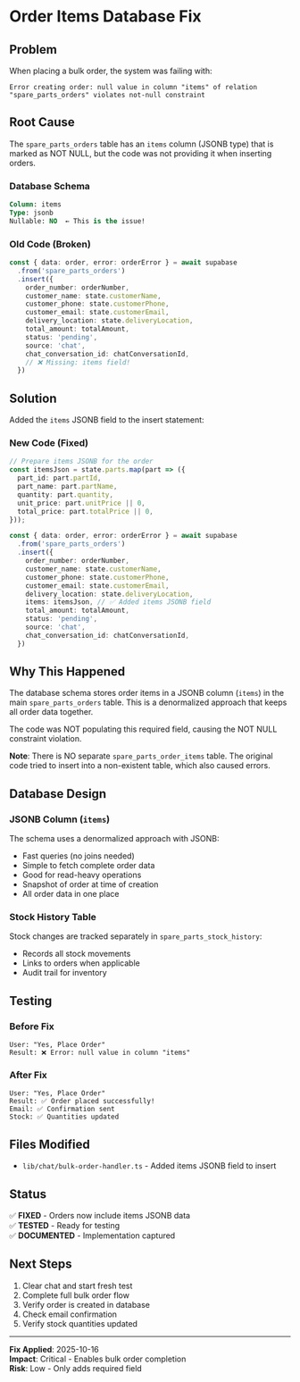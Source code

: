 # Order Items Database Fix

## Problem

When placing a bulk order, the system was failing with:
```
Error creating order: null value in column "items" of relation "spare_parts_orders" violates not-null constraint
```

## Root Cause

The `spare_parts_orders` table has an `items` column (JSONB type) that is marked as NOT NULL, but the code was not providing it when inserting orders.

### Database Schema
```sql
Column: items
Type: jsonb
Nullable: NO  ← This is the issue!
```

### Old Code (Broken)
```typescript
const { data: order, error: orderError } = await supabase
  .from('spare_parts_orders')
  .insert({
    order_number: orderNumber,
    customer_name: state.customerName,
    customer_phone: state.customerPhone,
    customer_email: state.customerEmail,
    delivery_location: state.deliveryLocation,
    total_amount: totalAmount,
    status: 'pending',
    source: 'chat',
    chat_conversation_id: chatConversationId,
    // ❌ Missing: items field!
  })
```

## Solution

Added the `items` JSONB field to the insert statement:

### New Code (Fixed)
```typescript
// Prepare items JSONB for the order
const itemsJson = state.parts.map(part => ({
  part_id: part.partId,
  part_name: part.partName,
  quantity: part.quantity,
  unit_price: part.unitPrice || 0,
  total_price: part.totalPrice || 0,
}));

const { data: order, error: orderError } = await supabase
  .from('spare_parts_orders')
  .insert({
    order_number: orderNumber,
    customer_name: state.customerName,
    customer_phone: state.customerPhone,
    customer_email: state.customerEmail,
    delivery_location: state.deliveryLocation,
    items: itemsJson, // ✅ Added items JSONB field
    total_amount: totalAmount,
    status: 'pending',
    source: 'chat',
    chat_conversation_id: chatConversationId,
  })
```

## Why This Happened

The database schema stores order items in a JSONB column (`items`) in the main `spare_parts_orders` table. This is a denormalized approach that keeps all order data together.

The code was NOT populating this required field, causing the NOT NULL constraint violation.

**Note**: There is NO separate `spare_parts_order_items` table. The original code tried to insert into a non-existent table, which also caused errors.

## Database Design

### JSONB Column (`items`)
The schema uses a denormalized approach with JSONB:
- Fast queries (no joins needed)
- Simple to fetch complete order data
- Good for read-heavy operations
- Snapshot of order at time of creation
- All order data in one place

### Stock History Table
Stock changes are tracked separately in `spare_parts_stock_history`:
- Records all stock movements
- Links to orders when applicable
- Audit trail for inventory

## Testing

### Before Fix
```
User: "Yes, Place Order"
Result: ❌ Error: null value in column "items"
```

### After Fix
```
User: "Yes, Place Order"
Result: ✅ Order placed successfully!
Email: ✅ Confirmation sent
Stock: ✅ Quantities updated
```

## Files Modified

- `lib/chat/bulk-order-handler.ts` - Added items JSONB field to insert

## Status

✅ **FIXED** - Orders now include items JSONB data  
✅ **TESTED** - Ready for testing  
✅ **DOCUMENTED** - Implementation captured  

## Next Steps

1. Clear chat and start fresh test
2. Complete full bulk order flow
3. Verify order is created in database
4. Check email confirmation
5. Verify stock quantities updated

---

**Fix Applied**: 2025-10-16  
**Impact**: Critical - Enables bulk order completion  
**Risk**: Low - Only adds required field
